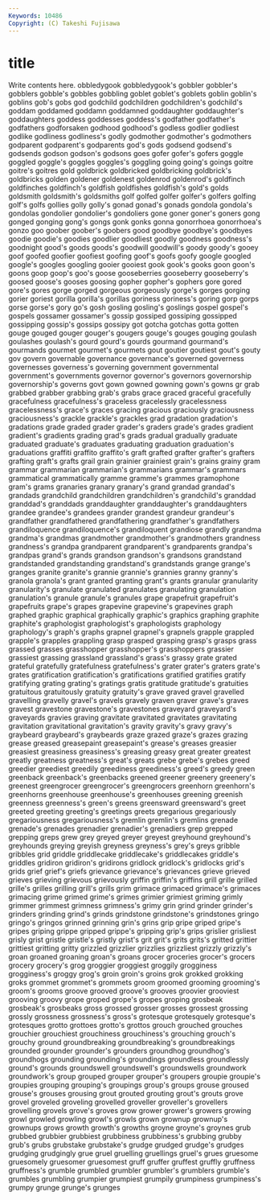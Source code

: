 ```yaml
---
Keywords: 10486 
Copyright: (C) Takeshi Fujisawa
---
```


# title

Write contents here.
obbledygook gobbledygook's gobbler gobbler's gobblers gobble's gobbles gobbling goblet goblet's
goblets goblin goblin's goblins gob's gobs god godchild godchildren godchildren's
godchild's goddam goddamed goddamn goddamned goddaughter goddaughter's goddaughters goddess goddesses
goddess's godfather godfather's godfathers godforsaken godhood godhood's godless godlier godliest
godlike godliness godliness's godly godmother godmother's godmothers godparent godparent's godparents
god's gods godsend godsend's godsends godson godson's godsons goes gofer
gofer's gofers goggle goggled goggle's goggles goggles's goggling going going's
goings goitre goitre's goitres gold goldbrick goldbricked goldbricking goldbrick's goldbricks
golden goldener goldenest goldenrod goldenrod's goldfinch goldfinches goldfinch's goldfish goldfishes
goldfish's gold's golds goldsmith goldsmith's goldsmiths golf golfed golfer golfer's
golfers golfing golf's golfs gollies golly golly's gonad gonad's gonads
gondola gondola's gondolas gondolier gondolier's gondoliers gone goner goner's goners
gong gonged gonging gong's gongs gonk gonks gonna gonorrhoea gonorrhoea's
gonzo goo goober goober's goobers good goodbye goodbye's goodbyes goodie
goodie's goodies goodlier goodliest goodly goodness goodness's goodnight good's goods
goods's goodwill goodwill's goody goody's gooey goof goofed goofier goofiest
goofing goof's goofs goofy google googled google's googles googling gooier
gooiest gook gook's gooks goon goon's goons goop goop's goo's
goose gooseberries gooseberry gooseberry's goosed goose's gooses goosing gopher gopher's
gophers gore gored gore's gores gorge gorged gorgeous gorgeously gorge's
gorges gorging gorier goriest gorilla gorilla's gorillas goriness goriness's goring
gorp gorps gorse gorse's gory go's gosh gosling gosling's goslings
gospel gospel's gospels gossamer gossamer's gossip gossiped gossiping gossipped gossipping
gossip's gossips gossipy got gotcha gotchas gotta gotten gouge gouged
gouger gouger's gougers gouge's gouges gouging goulash goulashes goulash's gourd
gourd's gourds gourmand gourmand's gourmands gourmet gourmet's gourmets gout goutier
goutiest gout's gouty gov govern governable governance governance's governed governess
governesses governess's governing government governmental government's governments governor governor's governors
governorship governorship's governs govt gown gowned gowning gown's gowns gr
grab grabbed grabber grabbing grab's grabs grace graced graceful gracefully
gracefulness gracefulness's graceless gracelessly gracelessness gracelessness's grace's graces gracing gracious
graciously graciousness graciousness's grackle grackle's grackles grad gradation gradation's gradations
grade graded grader grader's graders grade's grades gradient gradient's gradients
grading grad's grads gradual gradually graduate graduated graduate's graduates graduating
graduation graduation's graduations graffiti graffito graffito's graft grafted grafter grafter's
grafters grafting graft's grafts grail grain grainier grainiest grain's grains
grainy gram grammar grammarian grammarian's grammarians grammar's grammars grammatical grammatically
gramme gramme's grammes gramophone gram's grams granaries granary granary's grand
grandad grandad's grandads grandchild grandchildren grandchildren's grandchild's granddad granddad's granddads
granddaughter granddaughter's granddaughters grandee grandee's grandees grander grandest grandeur grandeur's
grandfather grandfathered grandfathering grandfather's grandfathers grandiloquence grandiloquence's grandiloquent grandiose grandly
grandma grandma's grandmas grandmother grandmother's grandmothers grandness grandness's grandpa grandparent
grandparent's grandparents grandpa's grandpas grand's grands grandson grandson's grandsons grandstand
grandstanded grandstanding grandstand's grandstands grange grange's granges granite granite's grannie
grannie's grannies granny granny's granola granola's grant granted granting grant's
grants granular granularity granularity's granulate granulated granulates granulating granulation granulation's
granule granule's granules grape grapefruit grapefruit's grapefruits grape's grapes grapevine
grapevine's grapevines graph graphed graphic graphical graphically graphic's graphics graphing
graphite graphite's graphologist graphologist's graphologists graphology graphology's graph's graphs grapnel
grapnel's grapnels grapple grappled grapple's grapples grappling grasp grasped grasping
grasp's grasps grass grassed grasses grasshopper grasshopper's grasshoppers grassier grassiest
grassing grassland grassland's grass's grassy grate grated grateful gratefully gratefulness
gratefulness's grater grater's graters grate's grates gratification gratification's gratifications gratified
gratifies gratify gratifying grating grating's gratings gratis gratitude gratitude's gratuities
gratuitous gratuitously gratuity gratuity's grave graved gravel gravelled gravelling gravelly
gravel's gravels gravely graven graver grave's graves gravest gravestone gravestone's
gravestones graveyard graveyard's graveyards gravies graving gravitate gravitated gravitates gravitating
gravitation gravitational gravitation's gravity gravity's gravy gravy's graybeard graybeard's graybeards
graze grazed graze's grazes grazing grease greased greasepaint greasepaint's grease's
greases greasier greasiest greasiness greasiness's greasing greasy great greater greatest
greatly greatness greatness's great's greats grebe grebe's grebes greed greedier
greediest greedily greediness greediness's greed's greedy green greenback greenback's greenbacks
greened greener greenery greenery's greenest greengrocer greengrocer's greengrocers greenhorn greenhorn's
greenhorns greenhouse greenhouse's greenhouses greening greenish greenness greenness's green's greens
greensward greensward's greet greeted greeting greeting's greetings greets gregarious gregariously
gregariousness gregariousness's gremlin gremlin's gremlins grenade grenade's grenades grenadier grenadier's
grenadiers grep grepped grepping greps grew grey greyed greyer greyest
greyhound greyhound's greyhounds greying greyish greyness greyness's grey's greys gribble
gribbles grid griddle griddlecake griddlecake's griddlecakes griddle's griddles gridiron gridiron's
gridirons gridlock gridlock's gridlocks grid's grids grief grief's griefs grievance
grievance's grievances grieve grieved grieves grieving grievous grievously griffin griffin's
griffins grill grille grilled grille's grilles grilling grill's grills grim
grimace grimaced grimace's grimaces grimacing grime grimed grime's grimes grimier
grimiest griming grimly grimmer grimmest grimness grimness's grimy grin grind
grinder grinder's grinders grinding grind's grinds grindstone grindstone's grindstones gringo
gringo's gringos grinned grinning grin's grins grip gripe griped gripe's
gripes griping grippe gripped grippe's gripping grip's grips grislier grisliest
grisly grist gristle gristle's gristly grist's grit grit's grits grits's
gritted grittier grittiest gritting gritty grizzled grizzlier grizzlies grizzliest grizzly
grizzly's groan groaned groaning groan's groans grocer groceries grocer's grocers
grocery grocery's grog groggier groggiest groggily grogginess grogginess's groggy grog's
groin groin's groins grok grokked grokking groks grommet grommet's grommets
groom groomed grooming grooming's groom's grooms groove grooved groove's grooves
groovier grooviest grooving groovy grope groped grope's gropes groping grosbeak
grosbeak's grosbeaks gross grossed grosser grosses grossest grossing grossly grossness
grossness's gross's grotesque grotesquely grotesque's grotesques grotto grottoes grotto's grottos
grouch grouched grouches grouchier grouchiest grouchiness grouchiness's grouching grouch's grouchy
ground groundbreaking groundbreaking's groundbreakings grounded grounder grounder's grounders groundhog groundhog's
groundhogs grounding grounding's groundings groundless groundlessly ground's grounds groundswell groundswell's
groundswells groundwork groundwork's group grouped grouper grouper's groupers groupie groupie's
groupies grouping grouping's groupings group's groups grouse groused grouse's grouses
grousing grout grouted grouting grout's grouts grove grovel groveled groveling
grovelled groveller groveller's grovellers grovelling grovels grove's groves grow grower
grower's growers growing growl growled growling growl's growls grown grownup
grownup's grownups grows growth growth's growths groyne groyne's groynes grub
grubbed grubbier grubbiest grubbiness grubbiness's grubbing grubby grub's grubs grubstake
grubstake's grudge grudged grudge's grudges grudging grudgingly grue gruel gruelling
gruellings gruel's grues gruesome gruesomely gruesomer gruesomest gruff gruffer gruffest
gruffly gruffness gruffness's grumble grumbled grumbler grumbler's grumblers grumble's grumbles
grumbling grumpier grumpiest grumpily grumpiness grumpiness's grumpy grunge grunge's grunges
